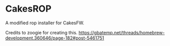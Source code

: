 CakesROP
========

A modified rop installer for CakesFW.

Credits to zoogie for creating this.
https://gbatemp.net/threads/homebrew-development.360646/page-182#post-5461751

